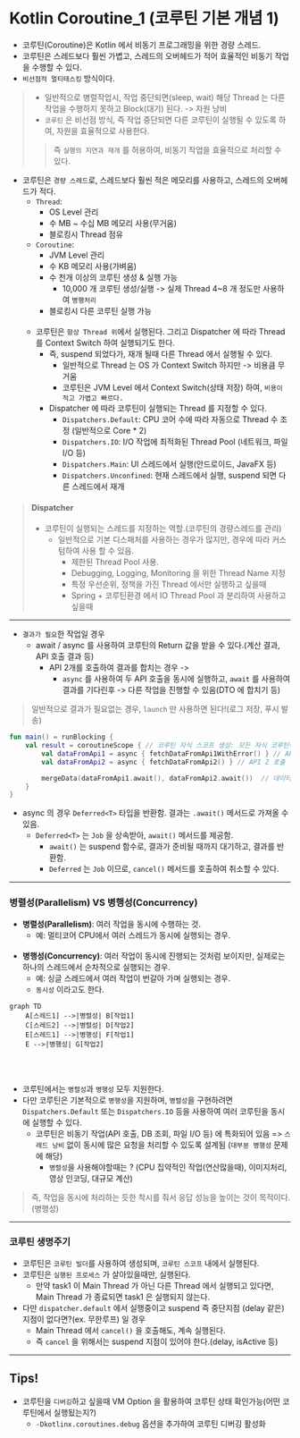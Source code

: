 # Kotlin Coroutine_1 (코루틴 기본 개념 1)

- 코루틴(Coroutine)은 Kotlin 에서 비동기 프로그래밍을 위한 경량 스레드.
- 코루틴은 스레드보다 훨씬 가볍고, 스레드의 오버헤드가 적어 효율적인 비동기 작업을 수행할 수 있다.
- `비선점적 멀티태스킹` 방식이다.
> - 일반적으로 병렬작업시, 작업 중단되면(sleep, wait) 해당 Thread 는 다른 작업을 수행하지 못하고 Block(대기) 된다. -> 자원 낭비
> - `코루틴` 은 비선점 방식, 즉 작업 중단되면 다른 코루틴이 실행될 수 있도록 하여, 자원을 효율적으로 사용한다.
>> 즉 `실행의 지연과 재개` 를 허용하여, 비동기 작업을 효율적으로 처리할 수 있다.
- 코루틴은 `경량 스레드`로, 스레드보다 훨씬 적은 메모리를 사용하고, 스레드의 오버헤드가 적다.
  - `Thread`: 
    - OS Level 관리
    - 수 MB ~ 수십 MB 메모리 사용(무거움)
    - 블로킹시 Thread 점유
  - `Coroutine`: 
    - JVM Level 관리
    - 수 KB 메모리 사용(가벼움)
    - 수 천개 이상의 코루틴 생성 & 실행 가능
      - 10,000 개 코루틴 생성/실행 -> 실제 Thread 4~8 개 정도만 사용하여 `병행처리`
    - 블로킹시 다른 코루틴 실행 가능
<br><br>
  - 코루틴은 `항상 Thread 위`에서 실행된다. 그리고 Dispatcher 에 따라 Thread 를 Context Switch 하여 실행되기도 한다.
    - 즉, suspend 되었다가, 재개 될때 다른 Thread 에서 실행될 수 있다.
      - 일반적으로 Thread 는 OS 가 Context Switch 하지만 -> 비용큼 무거움
      - 코루틴은 JVM Level 에서 Context Switch(상태 저장) 하여, `비용이 적고 가볍고 빠르다.`
    - Dispatcher 에 따라 코루틴이 실행되는 Thread 를 지정할 수 있다.
      - `Dispatchers.Default`: CPU 코어 수에 따라 자동으로 Thread 수 조정 (일반적으로 Core * 2)
      - `Dispatchers.IO`: I/O 작업에 최적화된 Thread Pool (네트워크, 파일 I/O 등)
      - `Dispatchers.Main`: UI 스레드에서 실행(안드로이드, JavaFX 등)
      - `Dispatchers.Unconfined`: 현재 스레드에서 실행, suspend 되면 다른 스레드에서 재개
> #### Dispatcher
> - 코루틴이 실행되는 스레드를 지정하는 역할.(코루틴의 경량스레드를 관리)
>   - 일반적으로 기본 디스패처를 사용하는 경우가 많지만, 경우에 따라 커스텀하여 사용 할 수 있음.
>     - 제한된 Thread Pool 사용.
>     - Debugging, Logging, Monitoring 을 위한 Thread Name 지정
>     - 특정 우선순위, 정책을 가진 Thread 에서만 실행하고 싶을때
>     - Spring + 코루틴환경 에서 IO Thread Pool 과 분리하여 사용하고 싶을때

---

- `결과가 필요`한 작업일 경우
  - await / async 를 사용하여 코루틴의 Return 값을 받을 수 있다.(계산 결과, API 호출 결과 등)
    - API 2개를 호출하여 결과를 합치는 경우 -> 
      - `async` 를 사용하여 두 API 호출을 동시에 실행하고, `await` 를 사용하여 결과를 기다린후 -> 다른 작업을 진행할 수 있음(DTO 에 합치기 등)
> 일반적으로 결과가 필요없는 경우, `launch` 만 사용하면 된다!(로그 저장, 푸시 발송)
```kotlin
fun main() = runBlocking {
    val result = coroutineScope { // 코루틴 자식 스코프 생성: 모든 자식 코루틴이 끝날때까지 대기함, 하나라도 실패시 전체 취소(실패)
        val dataFromApi1 = async { fetchDataFromApi1WithError() } // API 1 호출
        val dataFromApi2 = async { fetchDataFromApi2() } // API 2 호출

        mergeData(dataFromApi1.await(), dataFromApi2.await())  // 데이터병합(예외 발생 시 이 지점에서 멈춤)
    }
}
```
- async 의 경우 `Deferred<T>` 타입을 반환함. 결과는 `.await()` 메서드로 가져올 수 있음.
  - `Deferred<T>` 는 `Job` 을 상속받아, `await()` 메서드를 제공함.
    - `await()` 는 suspend 함수로, 결과가 준비될 때까지 대기하고, 결과를 반환함.
    - `Deferred` 는 `Job` 이므로, `cancel()` 메서드를 호출하여 취소할 수 있다.


---

### 병렬성(Parallelism) VS 병행성(Concurrency)

- **병렬성(Parallelism)**: 여러 작업을 동시에 수행하는 것.
  - 예: 멀티코어 CPU에서 여러 스레드가 동시에 실행되는 경우.
<br><br>
- **병행성(Concurrency)**: 여러 작업이 동시에 진행되는 것처럼 보이지만, 실제로는 하나의 스레드에서 순차적으로 실행되는 경우.
  - 예: 싱글 스레드에서 여러 작업이 번갈아 가며 실행되는 경우.
  - `동시성` 이라고도 한다.

```mermaid
graph TD
    A[스레드1] -->|병렬성| B[작업1]
    C[스레드2] -->|병렬성| D[작업2]
    E[스레드1] -->|병행성| F[작업1]
    E -->|병행성| G[작업2]
```

<br><br>
- 코루틴에서는 `병렬성`과 `병행성` 모두 지원한다.
- 다만 코루틴은 기본적으로 `병행성`을 지원하며, `병렬성`을 구현하려면 `Dispatchers.Default` 또는 `Dispatchers.IO` 등을 사용하여 여러 코루틴을 동시에 실행할 수 있다.
  - 코루틴은 비동기 작업(API 호출, DB 조회, 파일 I/O 등) 에 특화되어 있음 => `스레드 낭비` 없이 동시에 많은 요청을 처리할 수 있도록 설계됨 (`대부분 병행성` 문제에 해당)
    - `병렬성`을 사용해야할때는 ? (CPU 집약적인 작업(연산많을때), 이미지처리, 영상 인코딩, 대규모 계산)
> 즉, 작업을 동시에 처리하는 듯한 착시를 줘서 응답 성능을 높이는 것이 목적이다.(병행성)

---
### 코루틴 생명주기 
- 코루틴은 `코루틴 빌더`를 사용하여 생성되며, `코루틴 스코프` 내에서 실행된다.
- 코루틴은 `실행된 프로세스` 가 살아있을때만, 실행된다.
  - 만약 task1 이 Main Thread 가 아닌 다른 Thread 에서 실행되고 있다면, Main Thread 가 종료되면 task1 은 실행되지 않는다.
- 다만 `dispatcher.default` 에서 실행중이고 suspend 즉 중단지점 (delay 같은) 지점이 없다면?(ex. 무한루프) 일 경우
  - Main Thread 에서 `cancel()` 을 호출해도, 계속 실행된다.
  - 즉 `cancel` 을 위해서는 suspend 지점이 있어야 한다.(delay, isActive 등)

   

---

## Tips! 
- 코루틴을 `디버깅`하고 싶을때 VM Option 을 활용하여 코루틴 상태 확인가능(어떤 코루틴에서 실행됬는지?)
  - `-Dkotlinx.coroutines.debug` 옵션을 추가하여 코루틴 디버깅 활성화


